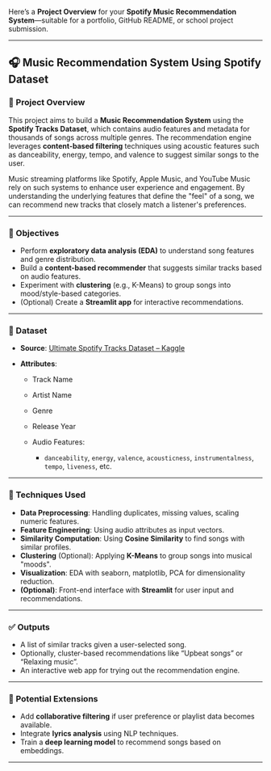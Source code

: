 Here’s a **Project Overview** for your **Spotify Music Recommendation System**—suitable for a portfolio, GitHub README, or school project submission.

---

## 🎧 Music Recommendation System Using Spotify Dataset

### 📌 Project Overview

This project aims to build a **Music Recommendation System** using the **Spotify Tracks Dataset**, which contains audio features and metadata for thousands of songs across multiple genres. The recommendation engine leverages **content-based filtering** techniques using acoustic features such as danceability, energy, tempo, and valence to suggest similar songs to the user.

Music streaming platforms like Spotify, Apple Music, and YouTube Music rely on such systems to enhance user experience and engagement. By understanding the underlying features that define the "feel" of a song, we can recommend new tracks that closely match a listener's preferences.

---

### 🎯 Objectives

* Perform **exploratory data analysis (EDA)** to understand song features and genre distribution.
* Build a **content-based recommender** that suggests similar tracks based on audio features.
* Experiment with **clustering** (e.g., K-Means) to group songs into mood/style-based categories.
* (Optional) Create a **Streamlit app** for interactive recommendations.

---

### 📂 Dataset

* **Source**: [Ultimate Spotify Tracks Dataset – Kaggle](https://www.kaggle.com/datasets/zaheenhamidani/ultimate-spotify-tracks)
* **Attributes**:

  * Track Name
  * Artist Name
  * Genre
  * Release Year
  * Audio Features:

    * `danceability`, `energy`, `valence`, `acousticness`, `instrumentalness`, `tempo`, `liveness`, etc.

---

### 🧠 Techniques Used

* **Data Preprocessing**: Handling duplicates, missing values, scaling numeric features.
* **Feature Engineering**: Using audio attributes as input vectors.
* **Similarity Computation**: Using **Cosine Similarity** to find songs with similar profiles.
* **Clustering** (Optional): Applying **K-Means** to group songs into musical "moods".
* **Visualization**: EDA with seaborn, matplotlib, PCA for dimensionality reduction.
* **(Optional)**: Front-end interface with **Streamlit** for user input and recommendations.

---

### ✅ Outputs

* A list of similar tracks given a user-selected song.
* Optionally, cluster-based recommendations like “Upbeat songs” or “Relaxing music”.
* An interactive web app for trying out the recommendation engine.

---

### 🚀 Potential Extensions

* Add **collaborative filtering** if user preference or playlist data becomes available.
* Integrate **lyrics analysis** using NLP techniques.
* Train a **deep learning model** to recommend songs based on embeddings.

---



